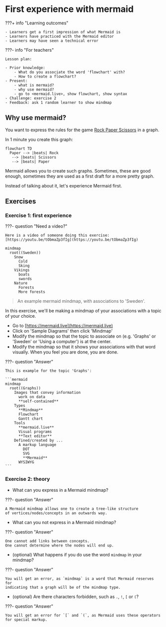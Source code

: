 # First experience with mermaid

???+ info "Learning outcomes"

    - Learners get a first impression of what Mermaid is
    - Learners have practiced with the Mermaid editor
    - Learners may have seen a technical error

???- info "For teachers"

    Lesson plan:

    - Prior knowledge:
        - What do you associate the word 'flowchart' with?
        - How to create a flowchart?
    - Present:
        - what is mermaid?
        - why use mermaid?
        - go to <mermaid.live>, show flowchart, show syntax
    - Challenge: exercise 2
    - Feedback: ask 1 random learner to show mindmap

## Why use mermaid?

You want to express the rules for the game
[Rock Paper Scissors](https://en.wikipedia.org/wiki/Rock_paper_scissors)
in a graph.

In 1 minute you create this graph:

```mermaid
flowchart TD
  Paper --> |beats| Rock 
   --> |beats| Scissors
   --> |beats| Paper
```

Mermaid allows you to create such graphs.
Sometimes, these are good enough, sometimes they are used as a
first draft for a more pretty graph.

Instead of talking about it, let's experience Mermaid first.

## Exercises

### Exercise 1: first experience

???- question "Need a video?"

    Here is a video of someone doing this exercise: [https://youtu.be/tObmaZp3fIg](https://youtu.be/tObmaZp3fIg)

```mermaid
mindmap
  root((Sweden))
    Snow
      Cold
      Sking
    Vikings
      boats
      swords
    Nature
      Forests
      More forests
```

> An example mermaid mindmap, with associations to 'Sweden'.

In this exercise, we'll be making a mindmap
of your associations with a topic of your choice.

- Go to [https://mermaid.live](https://mermaid.live)
- Click on 'Sample Diagrams' then click 'Mindmap'
- Modify the mindmap so that the topic to associate on
  (e.g. 'Graphs' or 'Sweden' or 'Using a computer') is at the center.
- Modify the mindmap so that it shows your associations with that word
  visually.
  When you feel you are done, you are done.

???- question "Answer"

    This is example for the topic 'Graphs':

    ```mermaid
    mindmap
      root((Graphs))
        Images that convey information
          work on data
          **self-contained**
        Types
          **Mindmap**
          Flowchart
          Gantt chart
        Tools
          **mermaid.live**
          Visual programs
          **Text editor**
        Defined/created by ...
          A markup language
            DOT
            SVG
            **Mermaid**
          WYSIWYG
    ```

### Exercise 2: theory

- What can you express in a Mermaid mindmap?

???- question "Answer"

    A Mermaid mindmap allows one to create a tree-like structure
    of vertices/nodes/concepts in an outwards way.

- What can you not express in a Mermaid mindmap?

???- question "Answer"

    One cannot add links between concepts.
    One cannot determine where the nodes will end up.

- (optional) What happens if you do use the word `mindmap` in your mindmap?

???- question "Answer"

    You will get an error, as `mindmap` is a word that Mermaid reserves for
    indicating that a graph will be of the mindmap type.

- (optional) Are there characters forbidden, such as `.`, `!`, `[` or `(`?

???- question "Answer"

    You will get an error for `[` and `(`, as Mermaid uses these operators
    for special markup.
